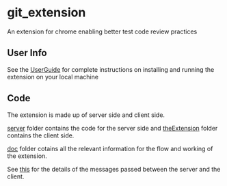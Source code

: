 # git_extension
An extension for chrome enabling better test code review practices

## User Info


See the [UserGuide](./doc/UserGuide.pdf) for complete instructions on installing and running the extension on your local machine


## Code 


The extension is made up of server side and client side.


[server](./server/) folder contains the code for the server side and [theExtension](./theExtension) folder contains the client side.<br/>

[doc](./doc/) folder cotains all the relevant information for the flow and working of the extension.<br/>

See [this](./doc/MessageConnectionSpecifications.pdf) for the details of the messages passed between the server and the client.
